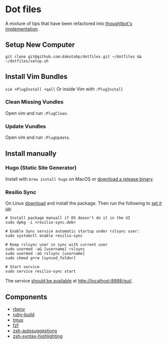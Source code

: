 # Dot files

A mixture of tips that have been refactored into [thoughtbot's implementation](https://github.com/thoughtbot/dotfiles).

## Setup New Computer
`git clone git@github.com:dakotahp/dotfiles.git ~/dotfiles && ~/dotfiles/setup.sh`

## Install Vim Bundles
`vim +PlugInstall +qall`
Or inside Vim with `:PlugInstall`

### Clean Missing Vundles

Open vim and run `:PlugClean`.

### Update Vundles

Open vim and run `:PlugUpdate`.

## Install manually

### Hugo (Static Site Generator)

Install with `brew install hugo` on MacOS or
[download a release binary](https://s.dakotahpena.dev/CxybIY).

### Resilio Sync

On Linux [download](https://s.dakotahpena.dev/JGO1Cj)
and install the package. Then run the following to
[set it up](https://s.dakotahpena.dev/HagEai):

```
# Install package manuall if OS doesn't do it in the UI
sudo dpkg -i <resilio-sync.deb>

# Enable Sync service automatic startup under rslsync user:
sudo systemctl enable resilio-sync

# Keep rslsync user in sync with current user
sudo usermod -aG [username] rslsync
sudo usermod -aG rslsync [username]
sudo chmod g+rw [synced_folder]

# Start service
sudo service resilio-sync start
```

The service
[should be available](https://s.dakotahpena.dev/UydBHw)
at
[http://localhost:8888/gui/](http://localhost:8888/gui/).

## Components

* [rbenv](https://github.com/rbenv/rbenv#readme)
* [ruby-build](https://github.com/rbenv/ruby-build#readme)
* [tmux](https://github.com/tmux/tmux#readme)
* [fzf](https://github.com/junegunn/fzf#readme)
* [zsh-autosuggestions](https://s.dakotahpena.dev/LJcNhj)
* [zsh-syntax-highlighting](https://s.dakotahpena.dev/gF0bCB)

